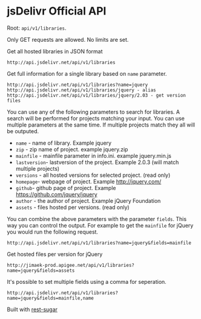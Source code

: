 # jsDelivr Official API


Root: `api/v1/libraries`. 

Only GET requests are allowed. No limits are set.


Get all hosted libraries in JSON format

```
http://api.jsdelivr.net/api/v1/libraries
```


Get full information for a single library based on `name` parameter.

```
http://api.jsdelivr.net/api/v1/libraries?name=jquery
http://api.jsdelivr.net/api/v1/libraries/jquery - alias
http://api.jsdelivr.net/api/v1/libraries/jquery/2.03 - get version files
```

You can use any of the following parameters to search for libraries. A search will be performed for projects matching your input. You can use multiple parameters at the same time. If multiple projects match they all will be outputed.

* `name` - name of library. Example jquery
* `zip` - zip name of project. example jquery.zip
* `mainfile` - mainfile parameter in info.ini. example jquery.min.js
* `lastversion`- lastversion of the project. Example 2.0.3 (will match multiple projects)
* `versions` -  all hosted versions for selected project. (read only)
* `homepage`- webpage of project. Example http://jquery.com/
* `github`- github page of project. Example https://github.com/jquery/jquery
* `author` - the author of project. Example jQuery Foundation
* `assets` - files hosted per versions. (read only)


You can combine the above parameters with the parameter `fields`. This way you can control the output. For example to get the `mainfile` for jQuery you would run the following request.

```
http://api.jsdelivr.net/api/v1/libraries?name=jquery&fields=mainfile
```

Get hosted files per version for jQuery
```
http://jimaek-prod.apigee.net/api/v1/libraries?name=jquery&fields=assets
```

It's possible to set multiple fields using a comma for seperation.

```
http://api.jsdelivr.net/api/v1/libraries?name=jquery&fields=mainfile,name
```



Built with [rest-sugar](https://github.com/bebraw/rest-sugar)

